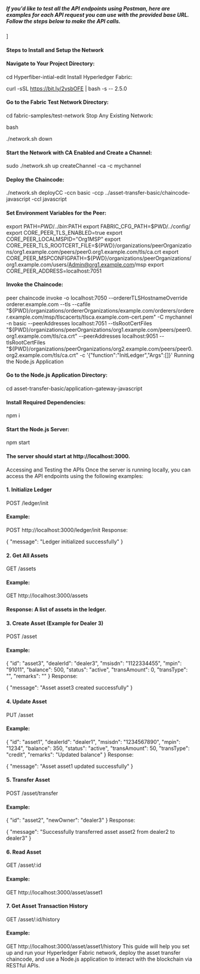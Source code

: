 
##### If you'd like to test all the API endpoints using Postman, here are examples for each API request you can use with the provided base URL. Follow the steps below to make the API calls.

]
 #### Steps to Install and Setup the Network
#### Navigate to Your Project Directory:



cd Hyperfiber-intial-edit
Install Hyperledger Fabric:



curl -sSL https://bit.ly/2ysbOFE | bash -s -- 2.5.0
#### Go to the Fabric Test Network Directory:



cd fabric-samples/test-network
Stop Any Existing Network:

bash

./network.sh down
#### Start the Network with CA Enabled and Create a Channel:


sudo ./network.sh up createChannel -ca -c mychannel
#### Deploy the Chaincode:


./network.sh deployCC -ccn basic -ccp ../asset-transfer-basic/chaincode-javascript -ccl javascript
#### Set Environment Variables for the Peer:



export PATH=${PWD}/../bin:$PATH
export FABRIC_CFG_PATH=$PWD/../config/
export CORE_PEER_TLS_ENABLED=true
export CORE_PEER_LOCALMSPID="Org1MSP"
export CORE_PEER_TLS_ROOTCERT_FILE=${PWD}/organizations/peerOrganizations/org1.example.com/peers/peer0.org1.example.com/tls/ca.crt
export CORE_PEER_MSPCONFIGPATH=${PWD}/organizations/peerOrganizations/org1.example.com/users/Admin@org1.example.com/msp
export CORE_PEER_ADDRESS=localhost:7051

#### Invoke the Chaincode:



peer chaincode invoke -o localhost:7050 --ordererTLSHostnameOverride orderer.example.com --tls --cafile "${PWD}/organizations/ordererOrganizations/example.com/orderers/orderer.example.com/msp/tlscacerts/tlsca.example.com-cert.pem" -C mychannel -n basic --peerAddresses localhost:7051 --tlsRootCertFiles "${PWD}/organizations/peerOrganizations/org1.example.com/peers/peer0.org1.example.com/tls/ca.crt" --peerAddresses localhost:9051 --tlsRootCertFiles "${PWD}/organizations/peerOrganizations/org2.example.com/peers/peer0.org2.example.com/tls/ca.crt" -c '{"function":"InitLedger","Args":[]}'
Running the Node.js Application
#### Go to the Node.js Application Directory:



cd asset-transfer-basic/application-gateway-javascript
#### Install Required Dependencies:


npm i
#### Start the Node.js Server:



npm start
#### The server should start at http://localhost:3000.

Accessing and Testing the APIs
Once the server is running locally, you can access the API endpoints using the following examples:

#### 1. Initialize Ledger
POST /ledger/init
#### Example:


POST http://localhost:3000/ledger/init
Response:


{
  "message": "Ledger initialized successfully"
}
#### 2. Get All Assets
GET /assets
#### Example:


GET http://localhost:3000/assets
#### Response: A list of assets in the ledger.
#### 3. Create Asset (Example for Dealer 3)
POST /asset
#### Example:


{
  "id": "asset3",
  "dealerId": "dealer3",
  "msisdn": "1122334455",
  "mpin": "91011",
  "balance": 500,
  "status": "active",
  "transAmount": 0,
  "transType": "",
  "remarks": ""
}
Response:

{
  "message": "Asset asset3 created successfully"
}
#### 4. Update Asset
PUT /asset
#### Example:


{
  "id": "asset1",
  "dealerId": "dealer1",
  "msisdn": "1234567890",
  "mpin": "1234",
  "balance": 350,
  "status": "active",
  "transAmount": 50,
  "transType": "credit",
  "remarks": "Updated balance"
}
Response:


{
  "message": "Asset asset1 updated successfully"
}
#### 5. Transfer Asset
POST /asset/transfer
#### Example:


{
  "id": "asset2",
  "newOwner": "dealer3"
}
Response:


{
  "message": "Successfully transferred asset asset2 from dealer2 to dealer3"
}
#### 6. Read Asset
GET /asset/:id
#### Example:


GET http://localhost:3000/asset/asset1
#### 7. Get Asset Transaction History
GET /asset/:id/history

#### Example:

GET http://localhost:3000/asset/asset1/history
This guide will help you set up and run your Hyperledger Fabric network, deploy the asset transfer chaincode, and use a Node.js application to interact with the blockchain via RESTful APIs.

